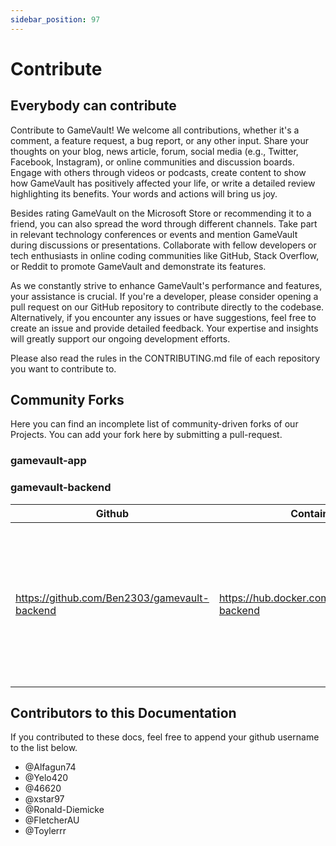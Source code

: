 ```yaml
---
sidebar_position: 97
---
```


# Contribute

## Everybody can contribute

Contribute to GameVault! We welcome all contributions, whether it's a comment, a feature request, a bug report, or any other input. Share your thoughts on your blog, news article, forum, social media (e.g., Twitter, Facebook, Instagram), or online communities and discussion boards. Engage with others through videos or podcasts, create content to show how GameVault has positively affected your life, or write a detailed review highlighting its benefits. Your words and actions will bring us joy.

Besides rating GameVault on the Microsoft Store or recommending it to a friend, you can also spread the word through different channels. Take part in relevant technology conferences or events and mention GameVault during discussions or presentations. Collaborate with fellow developers or tech enthusiasts in online coding communities like GitHub, Stack Overflow, or Reddit to promote GameVault and demonstrate its features.

As we constantly strive to enhance GameVault's performance and features, your assistance is crucial. If you're a developer, please consider opening a pull request on our GitHub repository to contribute directly to the codebase. Alternatively, if you encounter any issues or have suggestions, feel free to create an issue and provide detailed feedback. Your expertise and insights will greatly support our ongoing development efforts.

Please also read the rules in the CONTRIBUTING.md file of each repository you want to contribute to.

## Community Forks

Here you can find an incomplete list of community-driven forks of our Projects. You can add your fork here by submitting a pull-request.

### gamevault-app

### gamevault-backend

| Github                                       | Container Image                                    | Description                                                                                                                     |
| -------------------------------------------- | -------------------------------------------------- | ------------------------------------------------------------------------------------------------------------------------------- |
| https://github.com/Ben2303/gamevault-backend | https://hub.docker.com/r/ben2303/gamevault-backend | Fork that eliminates `sharp` server-side image compression to make it compatible with older CPUs lacking AVX or SSE 4.2 support |

## Contributors to this Documentation

If you contributed to these docs, feel free to append your github username to the list below.

- @Alfagun74
- @Yelo420
- @46620
- @xstar97
- @Ronald-Diemicke
- @FletcherAU
- @Toylerrr
